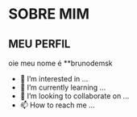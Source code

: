# SOBRE MIM

## MEU PERFIL
oie meu nome é **brunodemsk
- 👀 I’m interested in ...
- 🌱 I’m currently learning ...
- 💞️ I’m looking to collaborate on ...
- 📫 How to reach me ...

<!---
brunodemski/brunodemski is a ✨ special ✨ repository because its `README.md` (this file) appears on your GitHub profile.
You can click the Preview link to take a look at your changes.
--->
